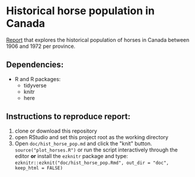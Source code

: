# Historical horse population in Canada
[Report](doc/hist_horse_pop.md) that explores the historical population of horses in Canada between 1906 and 1972 per province.

## Dependencies:
- R and R packages:
  - tidyverse
  - knitr
  - here

## Instructions to reproduce report:
1. clone or download this repository
2. open RStudio and set this project root as the working directory
3. Open `doc/hist_horse_pop.md` and click the "knit" button. `source("plot_horses.R")` or run the script interactively through the editor **or** install the `ezknitr` package and type: `ezknitr::ezknit("doc/hist_horse_pop.Rmd", out_dir = "doc", keep_html = FALSE)`
